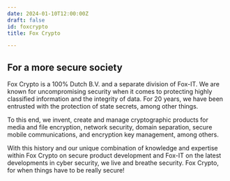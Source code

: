 ```yaml
---
date: 2024-01-10T12:00:00Z
draft: false
id: foxcrypto
title: Fox Crypto

---
```


## For a more secure society

Fox Crypto is a 100% Dutch B.V. and a separate division of Fox-IT. We are known for uncompromising security when it comes to protecting highly classified information and the integrity of data. For 20 years, we have been entrusted with the protection of state secrets, among other things.

To this end, we invent, create and manage cryptographic products for media and file encryption, network security, domain separation, secure mobile communications, and encryption key management, among others.

With this history and our unique combination of knowledge and expertise within Fox Crypto on secure product development and Fox-IT on the latest developments in cyber security, we live and breathe security. Fox Crypto, for when things have to be really secure!
